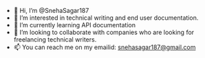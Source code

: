 - 👋 Hi, I’m @SnehaSagar187
- 👀 I’m interested in technical writing and end user documentation.
- 🌱 I’m currently learning API documentation
- 💞️ I’m looking to collaborate with companies who are looking for freelancing technical writers.
- 📫 You can reach me on my emailid: snehasagar187@gmail.com

<!---
SnehaSagar187/SnehaSagar187 is a ✨ special ✨ repository because its `README.md` (this file) appears on your GitHub profile.
You can click the Preview link to take a look at your changes.
--->
